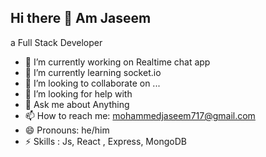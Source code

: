 ## Hi there 👋 Am Jaseem
a Full Stack Developer 

- 🔭 I’m currently working on Realtime chat app
- 🌱 I’m currently learning socket.io
- 👯 I’m looking to collaborate on ...
- 🤔 I’m looking for help with 
- 💬 Ask me about Anything
- 📫 How to reach me: mohammedjaseem717@gmail.com
- 😄 Pronouns: he/him
- ⚡ Skills : Js, React , Express, MongoDB
